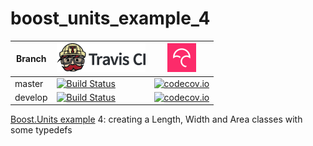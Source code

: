 # boost_units_example_4

Branch|[![Travis CI logo](TravisCI.png)](https://travis-ci.org)|[![Codecov logo](Codecov.png)](https://www.codecov.io)
---|---|---
master|[![Build Status](https://travis-ci.org/richelbilderbeek/boost_units_example_4.svg?branch=master)](https://travis-ci.org/richelbilderbeek/boost_units_example_4)|[![codecov.io](https://codecov.io/github/richelbilderbeek/boost_units_example_4/coverage.svg?branch=master)](https://codecov.io/github/richelbilderbeek/boost_units_example_4/branch/master)
develop|[![Build Status](https://travis-ci.org/richelbilderbeek/boost_units_example_4.svg?branch=develop)](https://travis-ci.org/richelbilderbeek/boost_units_example_4)|[![codecov.io](https://codecov.io/github/richelbilderbeek/boost_units_example_4/coverage.svg?branch=develop)](https://codecov.io/github/richelbilderbeek/boost_units_example_4/branch/develop)

[Boost.Units example](http://www.github.com/richelbilderbeek/boost_units_example) 4: creating a Length, Width and Area classes with some typedefs
